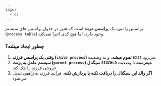 ```yaml
---
tags:
  - os
---
```


پراسس زامبی، یک **پراسس مرده** است که هنوز در جدول پراسس های سیستم (`process table`) وجود داره، اما هیچ کدی اجرا نمی‌کند.

### **چطور ایجاد میشه؟**

1. **وقتی یک پراسس فرزند (`child process`) تموم میشه**، و به وضعیت `EXIT` می‌رود.
2. **سیستم عامل به پرنت (`parent process`) سیگنال `SIGCHLD` میفرسته** تا وضعیت خروجی فرزند را چک کند.
3. **اگر والد این سیگنال را دریافت نکنه یا پردازش نکنه**، فرآیند فرزند به **زامبی** تبدیل می‌شود.